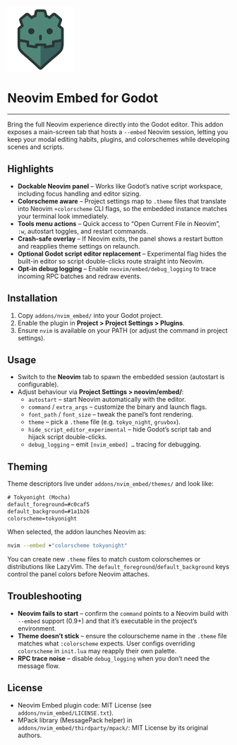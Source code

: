 <img src="./assets/Icon 1024.png" width="150px" alt="Project Logo" />

# Neovim Embed for Godot
---

Bring the full Neovim experience directly into the Godot editor. This addon exposes a main-screen tab that hosts a `--embed` Neovim session, letting you keep your modal editing habits, plugins, and colorschemes while developing scenes and scripts.

## Highlights

- **Dockable Neovim panel** – Works like Godot’s native script workspace, including focus handling and editor sizing.
- **Colorscheme aware** – Project settings map to `.theme` files that translate into Neovim `+colorscheme` CLI flags, so the embedded instance matches your terminal look immediately.
- **Tools menu actions** – Quick access to “Open Current File in Neovim”, `:w`, autostart toggles, and restart commands.
- **Crash-safe overlay** – If Neovim exits, the panel shows a restart button and reapplies theme settings on relaunch.
- **Optional Godot script editor replacement** – Experimental flag hides the built-in editor so script double-clicks route straight into Neovim.
- **Opt-in debug logging** – Enable `neovim/embed/debug_logging` to trace incoming RPC batches and redraw events.

## Installation

1. Copy `addons/nvim_embed/` into your Godot project.
2. Enable the plugin in **Project > Project Settings > Plugins**.
3. Ensure `nvim` is available on your PATH (or adjust the command in project settings).

## Usage

- Switch to the **Neovim** tab to spawn the embedded session (autostart is configurable).
- Adjust behaviour via **Project Settings > neovim/embed/**:
  - `autostart` – start Neovim automatically with the editor.
  - `command` / `extra_args` – customize the binary and launch flags.
  - `font_path` / `font_size` – tweak the panel’s font rendering.
  - `theme` – pick a `.theme` file (e.g. `tokyo_night`, `gruvbox`).
  - `hide_script_editor_experimental` – hide Godot’s script tab and hijack script double-clicks.
  - `debug_logging` – emit `[nvim_embed] …` tracing for debugging.

## Theming

Theme descriptors live under `addons/nvim_embed/themes/` and look like:

```
# Tokyonight (Mocha)
default_foreground=#c0caf5
default_background=#1a1b26
colorscheme=tokyonight
```

When selected, the addon launches Neovim as:

```sh
nvim --embed +"colorscheme tokyonight"
```

You can create new `.theme` files to match custom colorschemes or distributions like LazyVim. The `default_foreground`/`default_background` keys control the panel colors before Neovim attaches.

## Troubleshooting

- **Neovim fails to start** – confirm the `command` points to a Neovim build with `--embed` support (0.9+) and that it’s executable in the project’s environment.
- **Theme doesn’t stick** – ensure the colourscheme name in the `.theme` file matches what `:colorscheme` expects. User configs overriding `colorscheme` in `init.lua` may reapply their own palette.
- **RPC trace noise** – disable `debug_logging` when you don’t need the message flow.

## License

- Neovim Embed plugin code: MIT License (see `addons/nvim_embed/LICENSE.txt`).
- MPack library (MessagePack helper) in `addons/nvim_embed/thirdparty/mpack/`: MIT License by its original authors.
